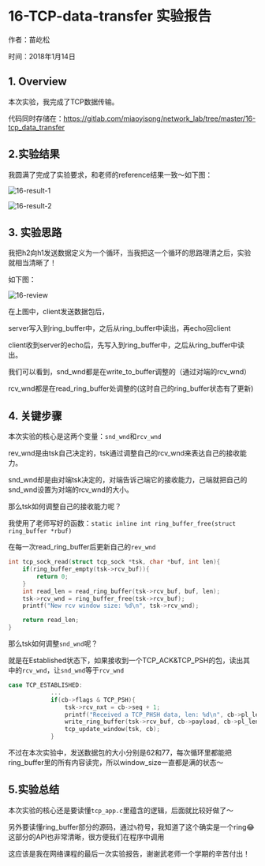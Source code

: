 # 16-TCP-data-transfer 实验报告

作者：苗屹松

时间：2018年1月14日



## 1. Overview

本次实验，我完成了TCP数据传输。

代码同时存储在：https://gitlab.com/miaoyisong/network_lab/tree/master/16-tcp_data_transfer

## 2.实验结果

我圆满了完成了实验要求，和老师的reference结果一致～如下图：

![16-result-1](/Users/yisongmiao/Desktop/16-result-1.png)

![16-result-2](/Users/yisongmiao/Desktop/16-result-2.png)



## 3. 实验思路

我把h2向h1发送数据定义为一个循环，当我把这一个循环的思路理清之后，实验就相当清晰了！

如下图：

![16-review](/Users/yisongmiao/Desktop/16-review.png)

在上图中，client发送数据包后，

server写入到ring_buffer中，之后从ring_buffer中读出，再echo回client

client收到server的echo后，先写入到ring_buffer中，之后从ring_buffer中读出。

我们可以看到，snd_wnd都是在write_to_buffer调整的（通过对端的rcv_wnd）

rcv_wnd都是在read_ring_buffer处调整的(这时自己的ring_buffer状态有了更新)



## 4. 关键步骤

本次实验的核心是这两个变量：`snd_wnd`和`rcv_wnd`

rev_wnd是由tsk自己决定的，tsk通过调整自己的rcv_wnd来表达自己的接收能力。

snd_wnd却是由对端tsk决定的，对端告诉己端它的接收能力，己端就把自己的snd_wnd设置为对端的rcv_wnd的大小。



那么tsk如何调整自己的接收能力呢？

我使用了老师写好的函数：`static inline int ring_buffer_free(struct ring_buffer *rbuf)`

在每一次read_ring_buffer后更新自己的`rev_wnd`

```c
int tcp_sock_read(struct tcp_sock *tsk, char *buf, int len){
	if(ring_buffer_empty(tsk->rcv_buf)){
		return 0;
	}
	int read_len = read_ring_buffer(tsk->rcv_buf, buf, len);
	tsk->rcv_wnd = ring_buffer_free(tsk->rcv_buf);
	printf("New rcv window size: %d\n", tsk->rcv_wnd);

	return read_len;
}
```



那么tsk如何调整`snd_wnd`呢？

就是在Established状态下，如果接收到一个TCP_ACK&TCP_PSH的包，读出其中的`rcv_wnd`，让`snd_wnd`等于`rcv_wnd`

```c
case TCP_ESTABLISHED:
			...
			if(cb->flags & TCP_PSH){
				tsk->rcv_nxt = cb->seq + 1;
				printf("Received a TCP_PHSH data, len: %d\n", cb->pl_len);
				write_ring_buffer(tsk->rcv_buf, cb->payload, cb->pl_len);
				tcp_update_window(tsk, cb);
			}
```

不过在本次实验中，发送数据包的大小分别是62和77，每次循环里都能把ring_buffer里的所有内容读完，所以window_size一直都是满的状态～



## 5.实验总结

本次实验的核心还是要读懂`tcp_app.c`里蕴含的逻辑，后面就比较好做了～

另外要读懂ring_buffer部分的源码，通过`%`符号，我知道了这个确实是一个ring😂这部分的API也非常清晰，很方便我们在程序中调用

这应该是我在网络课程的最后一次实验报告，谢谢武老师一个学期的辛苦付出！